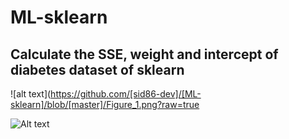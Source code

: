 # ML-sklearn
## Calculate the SSE, weight and intercept of diabetes dataset of sklearn

![alt text](https://github.com/[sid86-dev]/[ML-sklearn]/blob/[master]/Figure_1.png?raw=true


![Alt text](relative/path/to/Figure_1.png?raw=true "Title")
